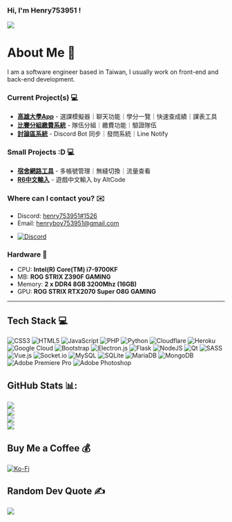 [3]: https://www.instagram.com/henry753951/
[4]: https://discordapp.com/users/332108610811199489
[5]: mailto:henryboy753951@gmail.com

### Hi, I'm Henry753951 ! 
[![](https://visitcount.itsvg.in/api?id=henry753951&icon=1&color=9)](https://visitcount.itsvg.in)  
# About Me 🤘
I am a software engineer based in Taiwan, I usually work on front-end and back-end development.

### Current Project(s) 💻
+ **[高雄大學App](https://nuk-app.herokuapp.com)** - 選課模擬器｜聊天功能｜學分一覽｜快速查成績｜課表工具
+ **[比賽分組繳費系統](https://github.com/henry753951/Team-select-system)** - 隊伍分組｜繳費功能｜驗證隊伍
+ **[討論區系統](https://forum.nuksci.org)** - Discord Bot 同步｜發問系統｜Line Notify

### Small Projects :D 💻
+ **[宿舍網路工具](https://github.com/henry753951/nuk-network-login)** - 多帳號管理｜無縫切換｜流量查看
+ **[R6中文輸入](https://github.com/henry753951/R6-Alt-code)** - 遊戲中文輸入 by AltCode


### Where can I contact you? ✉️
+ Discord: [henry753951#1526][4]
+ Email: [henryboy753951@gmail.com][5]

* [![Discord](https://img.shields.io/badge/Discord-%237289DA.svg?logo=discord&logoColor=white)](htttps://discord.gg/https://discordapp.com/users/332108610811199489)

### Hardware 🚀
* CPU: **Intel(R) Core(TM) i7-9700KF**
* MB: **ROG STRIX Z390F GAMING**
* Memory: **2 x DDR4 8GB 3200Mhz (16GB)**
* GPU: **ROG STRIX RTX2070 Super O8G GAMING**
---
## Tech Stack 💻
![CSS3](https://img.shields.io/badge/css3-%231572B6.svg?style=for-the-badge&logo=css3&logoColor=white) ![HTML5](https://img.shields.io/badge/html5-%23E34F26.svg?style=for-the-badge&logo=html5&logoColor=white) ![JavaScript](https://img.shields.io/badge/javascript-%23323330.svg?style=for-the-badge&logo=javascript&logoColor=%23F7DF1E) ![PHP](https://img.shields.io/badge/php-%23777BB4.svg?style=for-the-badge&logo=php&logoColor=white) ![Python](https://img.shields.io/badge/python-3670A0?style=for-the-badge&logo=python&logoColor=ffdd54) ![Cloudflare](https://img.shields.io/badge/Cloudflare-F38020?style=for-the-badge&logo=Cloudflare&logoColor=white) ![Heroku](https://img.shields.io/badge/heroku-%23430098.svg?style=for-the-badge&logo=heroku&logoColor=white) ![Google Cloud](https://img.shields.io/badge/Google%20Cloud-%234285F4.svg?style=for-the-badge&logo=google-cloud&logoColor=white) ![Bootstrap](https://img.shields.io/badge/bootstrap-%23563D7C.svg?style=for-the-badge&logo=bootstrap&logoColor=white) ![Electron.js](https://img.shields.io/badge/Electron-191970?style=for-the-badge&logo=Electron&logoColor=white) ![Flask](https://img.shields.io/badge/flask-%23000.svg?style=for-the-badge&logo=flask&logoColor=white) ![NodeJS](https://img.shields.io/badge/node.js-6DA55F?style=for-the-badge&logo=node.js&logoColor=white) ![Qt](https://img.shields.io/badge/Qt-%23217346.svg?style=for-the-badge&logo=Qt&logoColor=white) ![SASS](https://img.shields.io/badge/SASS-hotpink.svg?style=for-the-badge&logo=SASS&logoColor=white) ![Vue.js](https://img.shields.io/badge/vuejs-%2335495e.svg?style=for-the-badge&logo=vuedotjs&logoColor=%234FC08D) ![Socket.io](https://img.shields.io/badge/Socket.io-black?style=for-the-badge&logo=socket.io&badgeColor=010101) ![MySQL](https://img.shields.io/badge/mysql-%2300f.svg?style=for-the-badge&logo=mysql&logoColor=white) ![SQLite](https://img.shields.io/badge/sqlite-%2307405e.svg?style=for-the-badge&logo=sqlite&logoColor=white) ![MariaDB](https://img.shields.io/badge/MariaDB-003545?style=for-the-badge&logo=mariadb&logoColor=white) ![MongoDB](https://img.shields.io/badge/MongoDB-%234ea94b.svg?style=for-the-badge&logo=mongodb&logoColor=white) ![Adobe Premiere Pro](https://img.shields.io/badge/Adobe%20Premiere%20Pro-9999FF.svg?style=for-the-badge&logo=Adobe%20Premiere%20Pro&logoColor=white) ![Adobe Photoshop](https://img.shields.io/badge/adobephotoshop-%2331A8FF.svg?style=for-the-badge&logo=adobephotoshop&logoColor=white)
## GitHub Stats 📊:
![](https://github-readme-stats.vercel.app/api?username=henry753951&theme=vue&hide_border=false&include_all_commits=false&count_private=false)<br/>
![](https://github-readme-streak-stats.herokuapp.com/?user=henry753951&theme=vue&hide_border=false)<br/>
![](https://github-readme-stats.vercel.app/api/top-langs/?username=henry753951&theme=vue&hide_border=false&include_all_commits=false&count_private=false&layout=compact)<br/>
[![](https://github-readme-stats.vercel.app/api/wakatime?username=henry753951)](https://wakatime.com/@henry753951)

<!-- ## 🏆GitHub Trophies
![](https://github-profile-trophy.vercel.app/?username=henry753951&theme=vue&no-frame=true&no-bg=false&margin-w=4) -->

## Buy Me a Coffee 💰
[![Ko-Fi](https://cdn.ko-fi.com/cdn/kofi3.png?v=3)](https://www.buymeacoffee.com/henry753951)

## Random Dev Quote ✍️
![](https://quotes-github-readme.vercel.app/api?type=horizontal&theme=radical)
  
  
